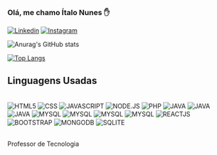 ### Olá, me chamo Ítalo Nunes ✋

[![Linkedin](https://img.shields.io/badge/LinkedIn-0077B5?style=for-the-badge&logo=linkedin&logoColor=white)](https://www.linkedin.com/in/%C3%ADtalo-nunes-pereira-72463590/)
[![Instagram](https://img.shields.io/badge/Instagram-E4405F?style=for-the-badge&logo=instagram&logoColor=white)](https://img.shields.io/badge/Instagram-E4405F?style=for-the-badge&logo=instagram&logoColor=white)

![Anurag's GitHub stats](https://github-readme-stats.vercel.app/api?username=italo2403&show_icons=true&theme=radical)

[![Top Langs](https://github-readme-stats.vercel.app/api/top-langs/?username=italo2403)](https://github.com/italo2403/github-readme-stats)


## Linguagens Usadas


<div style="display:inline_block"><br>
  <img align="center" alt="HTML5" src="https://img.shields.io/badge/HTML5-E34F26?style=for-the-badge&logo=html5&logoColor=white">
  <img align="center" alt="CSS" src="https://img.shields.io/badge/CSS3-1572B6?style=for-the-badge&logo=css3&logoColor=white">
  <img align="center" alt="JAVASCRIPT" src="https://img.shields.io/badge/JavaScript-323330?style=for-the-badge&logo=javascript&logoColor=F7DF1E">
   <img align="center" alt="NODE.JS" src="https://img.shields.io/badge/Node.js-43853D?style=for-the-badge&logo=node.js&logoColor=white">
   <img align="center" alt="PHP" src="https://img.shields.io/badge/PHP-777BB4?style=for-the-badge&logo=php&logoColor=white">
   <img align="center" alt="JAVA" src="https://img.shields.io/badge/Java-ED8B00?style=for-the-badge&logo=openjdk&logoColor=white">
   <img align="center" alt="JAVA" src="https://img.shields.io/badge/Bootstrap-563D7C?style=for-the-badge&logo=bootstrap&logoColor=white">
   <img align="center" alt="JAVA" src="https://img.shields.io/badge/React-20232A?style=for-the-badge&logo=react&logoColor=61DAFB">
  <img align="center" alt="MYSQL" src="https://img.shields.io/badge/MySQL-005C84?style=for-the-badge&logo=mysql&logoColor=white">
  <img align="center" alt="MYSQL" src="https://img.shields.io/badge/PostgreSQL-316192?style=for-the-badge&logo=postgresql&logoColor=white">
  <img align="center" alt="MYSQL" src="https://img.shields.io/badge/Flutter-02569B?style=for-the-badge&logo=flutter&logoColor=white">
  <img align="center" alt="MYSQL" src="https://img.shields.io/badge/GIT-E44C30?style=for-the-badge&logo=git&logoColor=white">
    <img align="center" alt="REACTJS" src="https://img.shields.io/badge/React-20232A?style=for-the-badge&logo=react&logoColor=61DAFB">
  <img align="center" alt="BOOTSTRAP" src="	https://img.shields.io/badge/Bootstrap-563D7C?style=for-the-badge&logo=bootstrap&logoColor=white">
  <img align="center" alt="MONGODB" src="	https://img.shields.io/badge/MongoDB-4EA94B?style=for-the-badge&logo=mongodb&logoColor=whit">
  <img align="center" alt="SQLITE" src="	https://img.shields.io/badge/SQLite-07405E?style=for-the-badge&logo=sqlite&logoColor=white">

  
  
</div><br>

Professor de Tecnologia 


